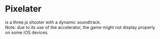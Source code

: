 # Pixelater
is a three.js shooter with a dynamic soundtrack.<br>
Note: due to its use of the accelerator, the game might not display properly on some iOS devices.
